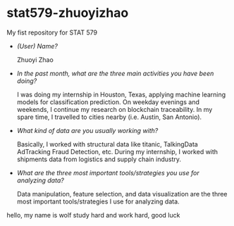 # stat579-zhuoyizhao 
My fist repository for STAT 579

- *(User) Name?*

  Zhuoyi Zhao

- *In the past month, what are the three main activities you have been doing?*

  I was doing my internship in Houston, Texas, applying machine learning models for classification prediction. On weekday evenings and weekends, I continue my research on blockchain traceability. In my spare time, I travelled to cities nearby (i.e. Austin, San Antonio). 

- *What kind of data are you usually working with?*

  Basically, I worked with structural data like titanic, TalkingData AdTracking Fraud Detection, etc. During my internship, I worked with shipments data from logistics and supply chain industry.

- *What are the three most important tools/strategies you use for analyzing data?*

  Data manipulation, feature selection, and data visualization are the three most important tools/strategies I use for analyzing data. 

hello, my name is wolf
study hard and work hard, good luck
